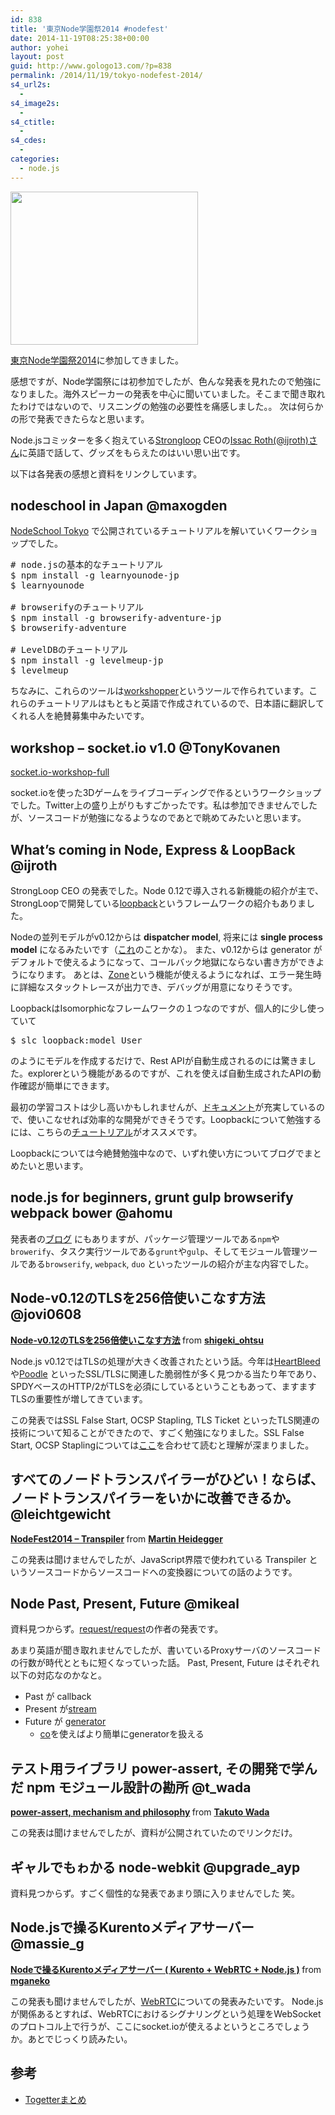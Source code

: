 ```yaml
---
id: 838
title: '東京Node学園祭2014 #nodefest'
date: 2014-11-19T08:25:38+00:00
author: yohei
layout: post
guid: http://www.gologo13.com/?p=838
permalink: /2014/11/19/tokyo-nodefest-2014/
s4_url2s:
  - 
s4_image2s:
  - 
s4_ctitle:
  - 
s4_cdes:
  - 
categories:
  - node.js
---
```

[<img src="http://www.gologo13.com/wp-content/uploads/2014/11/nodeconf-300x245.jpg" alt="" width="300" height="245" class="aligncenter size-medium wp-image-855" />](http://www.gologo13.com/wp-content/uploads/2014/11/nodeconf.jpg)

[東京Node学園祭2014](http://nodefest.jp/2014/)に参加してきました。

感想ですが、Node学園祭には初参加でしたが、色んな発表を見れたので勉強になりました。海外スピーカーの発表を中心に聞いていました。そこまで聞き取れたわけではないので、リスニングの勉強の必要性を痛感しました。。 次は何らかの形で発表できたらなと思います。

Node.jsコミッターを多く抱えている[Strongloop](strongloop.com) CEOの[Issac Roth(@ijroth)さん](https://twitter.com/ijroth)に英語で話して、グッズをもらえたのはいい思い出です。

以下は各発表の感想と資料をリンクしています。

<!--more-->

## nodeschool in Japan @maxogden

[NodeSchool Tokyo](http://nodeschool.io/tokyo/) で公開されているチュートリアルを解いていくワークショップでした。

<pre># node.jsの基本的なチュートリアル
$ npm install -g learnyounode-jp
$ learnyounode

# browserifyのチュートリアル
$ npm install -g browserify-adventure-jp
$ browserify-adventure

# LevelDBのチュートリアル
$ npm install -g levelmeup-jp
$ levelmeup
</pre>

ちなみに、これらのツールは[workshopper](https://github.com/rvagg/workshopper)というツールで作られています。これらのチュートリアルはもともと英語で作成されているので、日本語に翻訳してくれる人を絶賛募集中みたいです。

## workshop &#8211; socket.io v1.0 @TonyKovanen

[socket.io-workshop-full](https://github.com/rase-/socket.io-workshop-full)

socket.ioを使った3Dゲームをライブコーディングで作るというワークショップでした。Twitter上の盛り上がりもすごかったです。私は参加できませんでしたが、ソースコードが勉強になるようなのであとで眺めてみたいと思います。

## What’s coming in Node, Express & LoopBack @ijroth

StrongLoop CEO の発表でした。Node 0.12で導入される新機能の紹介が主で、StrongLoopで開発している[loopback](http://loopback.io/)というフレームワークの紹介もありました。

Nodeの並列モデルがv0.12からは **dispatcher model**, 将来には **single process model** になるみたいです（[これ](http://strongloop.com/strongblog/whats-new-node-js-v0-12-multiple-context-execution/)のことかな）。 また、v0.12からは generator がデフォルトで使えるようになって、コールバック地獄にならない書き方ができようになります。 あとは、[Zone](https://github.com/strongloop/zone)という機能が使えるようになれば、エラー発生時に詳細なスタックトレースが出力でき、デバッグが用意になりそうです。

LoopbackはIsomorphicなフレームワークの１つなのですが、個人的に少し使っていて

<pre>$ slc loopback:model User
</pre>

のようにモデルを作成するだけで、Rest APIが自動生成されるのには驚きました。explorerという機能があるのですが、これを使えば自動生成されたAPIの動作確認が簡単にできます。

最初の学習コストは少し高いかもしれませんが、[ドキュメント](http://docs.strongloop.com/display/public/LB/LoopBack)が充実しているので、使いこなせれば効率的な開発ができそうです。Loopbackについて勉強するには、こちらの[チュートリアル](https://gist.github.com/bajtos/7aaf713305060a7ee895)がオススメです。

Loopbackについては今絶賛勉強中なので、いずれ使い方についてブログでまとめたいと思います。

## node.js for beginners, grunt gulp browserify webpack bower @ahomu

発表者の[ブログ](http://havelog.ayumusato.com/misc/e633-nodefest_2014.html) にもありますが、パッケージ管理ツールである`npm`や`browerify`、タスク実行ツールである`grunt`や`gulp`、そしてモジュール管理ツールである`browserify`, `webpack`, `duo` といったツールの紹介が主な内容でした。

## Node-v0.12のTLSを256倍使いこなす方法 @jovi0608

<div style="margin-bottom:5px">
  <strong> <a href="//www.slideshare.net/shigeki_ohtsu/node-fest2014-ohtsu" title="Node-v0.12のTLSを256倍使いこなす方法" target="_blank">Node-v0.12のTLSを256倍使いこなす方法</a> </strong> from <strong><a href="//www.slideshare.net/shigeki_ohtsu" target="_blank">shigeki_ohtsu</a></strong>
</div>

Node.js v0.12ではTLSの処理が大きく改善されたという話。今年は[HeartBleed](http://heartbleed.com/)や[Poodle](http://en.wikipedia.org/wiki/POODLE) といったSSL/TLSに関連した脆弱性が多く見つかる当たり年であり、SPDYベースのHTTP/2がTLSを必須にしているということもあって、ますますTLSの重要性が増してきています。

この発表ではSSL False Start, OCSP Stapling, TLS Ticket といったTLS関連の技術について知ることができたので、すごく勉強になりました。SSL False Start, OCSP Staplingについては[ここ](http://d.hatena.ne.jp/tkng/20130108/1357610340)を合わせて読むと理解が深まりました。

## すべてのノードトランスパイラーがひどい！ならば、ノードトランスパイラーをいかに改善できるか。 @leichtgewicht

<div style="margin-bottom:5px">
  <strong> <a href="//www.slideshare.net/leichtgewicht/nodefest2014-transpiler" title="NodeFest2014 - Transpiler" target="_blank">NodeFest2014 &#8211; Transpiler</a> </strong> from <strong><a href="//www.slideshare.net/leichtgewicht" target="_blank">Martin Heidegger</a></strong>
</div>

この発表は聞けませんでしたが、JavaScript界隈で使われている Transpiler というソースコードからソースコードへの変換器についての話のようです。

## Node Past, Present, Future @mikeal

資料見つからず。[request/request](https://github.com/request/request)の作者の発表です。

あまり英語が聞き取れませんでしたが、書いているProxyサーバのソースコードの行数が時代とともに短くなっていった話。 Past, Present, Future はそれぞれ以下の対応なのかなと。

  * Past が callback
  * Present が[stream](http://nodejs.org/api/stream.html)
  * Future が [generator](https://developer.mozilla.org/en-US/docs/Web/JavaScript/Reference/Statements/function*) 
      * [co](https://github.com/tj/co)を使えばより簡単にgeneratorを扱える

## テスト用ライブラリ power-assert, その開発で学んだ npm モジュール設計の勘所 @t_wada

<div style="margin-bottom:5px">
  <strong> <a href="//www.slideshare.net/t_wada/power-assert-nodefest-2014" title="power-assert, mechanism and philosophy" target="_blank">power-assert, mechanism and philosophy</a> </strong> from <strong><a href="//www.slideshare.net/t_wada" target="_blank">Takuto Wada</a></strong>
</div>

この発表は聞けませんでしたが、資料が公開されていたのでリンクだけ。

## ギャルでもゎかる node-webkit @upgrade_ayp

資料見つからず。すごく個性的な発表であまり頭に入りませんでした 笑。

## Node.jsで操るKurentoメディアサーバー @massie_g

<div style="margin-bottom:5px">
  <strong> <a href="//www.slideshare.net/mganeko/nodekurento" title="Nodeで操るKurentoメディアサーバー ( Kurento + WebRTC + Node.js )" target="_blank">Nodeで操るKurentoメディアサーバー ( Kurento + WebRTC + Node.js )</a> </strong> from <strong><a href="//www.slideshare.net/mganeko" target="_blank">mganeko</a></strong>
</div>

この発表も聞けませんでしたが、[WebRTC](http://ja.wikipedia.org/wiki/WebRTC)についての発表みたいです。 Node.jsが関係あるとすれば、WebRTCにおけるシグナリングという処理をWebSocketのプロトコル上で行うが、ここにsocket.ioが使えるよというところでしょうか。あとでじっくり読みたい。

## 参考

  * [Togetterまとめ](http://togetter.com/li/745684)